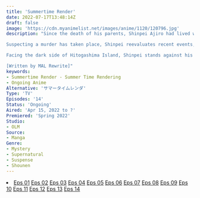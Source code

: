 ```yaml
---
title: 'Summertime Render'
date: 2022-07-17T13:48:14Z
draft: false
image: 'https://cdn.myanimelist.net/images/anime/1120/120796.jpg'
description: "Since the death of his parents, Shinpei Ajiro had lived with the Kofune family and their two daughters—Mio and Ushio. Although he then left his home island to continue his education in Tokyo, Shinpei returns after Ushio tragically drowns during the attempted rescue of a little girl. During the funeral, his best friend informs him about bruises found around Ushio's neck, casting doubt over the cause of her death.

Suspecting a murder has taken place, Shinpei reevaluates recent events, but strange incidents only continue to transpire. Disappearing people and other unexplainable occurrences lead Mio to recall an old folktale referring to entities called [Shadows,] which may not be entirely fantasy. Supposedly, an encounter with one's Shadow foretells the person's impending demise.

Facing the dark side of Hitogashima Island, Shinpei stands against his grim fate to fulfill Ushio's final will—to protect Mio.

[Written by MAL Rewrite]"
keywords:
- Summertime Render - Summer Time Rendering
- Ongoing Anime
Alternative: 'サマータイムレンダ'
Type: 'TV'
Episodes: '14'
Status: 'Ongoing'
Aired: 'Apr 15, 2022 to ?'
Premiered: 'Spring 2022'
Studio:
- OLM
Source:
- Manga
Genre:
- Mystery
- Supernatural
- Suspense
- Shounen
---
```


<div class="bc-1 d-g p-5">
<li class="d-g gg-5 gtc-e">
  <a id="allvideo" href="#" data-video="//embed.hugonime.repl.co/videokf.php?id=SummertimeRendering/Summertime Rendering - 01" rel=nofollow">Eps 01</a>
  <a id="allvideo" href="#" data-video="//embed.hugonime.repl.co/videokf.php?id=SummertimeRendering/Summertime Rendering - 02" rel=nofollow">Eps 02</a>
  <a id="allvideo" href="#" data-video="//embed.hugonime.repl.co/videokf.php?id=SummertimeRendering/Summertime Rendering - 03" rel=nofollow">Eps 03</a>
  <a id="allvideo" href="#" data-video="//embed.hugonime.repl.co/videokf.php?id=SummertimeRendering/Summertime Rendering - 04" rel=nofollow">Eps 04</a>
  <a id="allvideo" href="#" data-video="//embed.hugonime.repl.co/videokf.php?id=SummertimeRendering/Summertime Rendering - 05" rel=nofollow">Eps 05</a>
  <a id="allvideo" href="#" data-video="//embed.hugonime.repl.co/videokf.php?id=SummertimeRendering/Summertime Rendering - 06" rel=nofollow">Eps 06</a>
  <a id="allvideo" href="#" data-video="//embed.hugonime.repl.co/videokf.php?id=SummertimeRendering/Summertime Rendering - 07" rel=nofollow">Eps 07</a>
  <a id="allvideo" href="#" data-video="//embed.hugonime.repl.co/videokf.php?id=SummertimeRendering/Summertime Rendering - 08" rel=nofollow">Eps 08</a>
  <a id="allvideo" href="#" data-video="//embed.hugonime.repl.co/videokf.php?id=SummertimeRendering/Summertime Rendering - 09" rel=nofollow">Eps 09</a>
  <a id="allvideo" href="#" data-video="//embed.hugonime.repl.co/videokf.php?id=SummertimeRendering/Summertime Rendering - 10" rel=nofollow">Eps 10</a>
  <a id="allvideo" href="#" data-video="//embed.hugonime.repl.co/videokf.php?id=SummertimeRendering/Summertime Rendering - 11" rel=nofollow">Eps 11</a>
  <a id="allvideo" href="#" data-video="//embed.hugonime.repl.co/videokf.php?id=SummertimeRendering/Summertime Rendering - 12" rel=nofollow">Eps 12</a>
  <a id="allvideo" href="#" data-video="//embed.hugonime.repl.co/videokf.php?id=SummertimeRendering/Summertime Rendering - 13" rel=nofollow">Eps 13</a>
  <a id="allvideo" href="#" data-video="//embed.hugonime.repl.co/videokf.php?id=SummertimeRendering/Summertime Rendering - 14" rel=nofollow">Eps 14</a>
</li>
</div>

